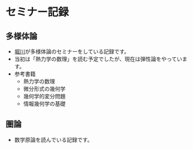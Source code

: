# セミナー記録

## 多様体論
* [堀川](https://hyrodium.github.io/)が多様体論のセミナーをしている記録です。
* 当初は「熱力学の数理」を読む予定でしたが、現在は弾性論をやっています。
* 参考書籍
    * 熱力学の数理
    * 微分形式の幾何学
    * 幾何学的変分問題
    * 情報幾何学の基礎

## 圏論
* 数学原論を読んでいる記録です。
